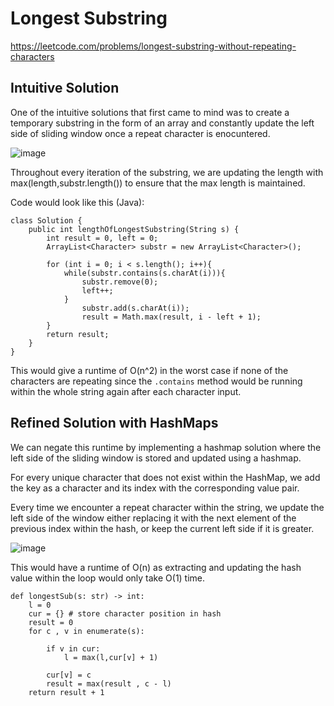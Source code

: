 # Longest Substring
https://leetcode.com/problems/longest-substring-without-repeating-characters
## Intuitive Solution
One of the intuitive solutions that first came to mind was to create a temporary substring in the form of an array and constantly update the left side of sliding window once a repeat character is enocuntered.

![image](https://github.com/mike-jshen/leetcode/assets/68671792/a3d14d10-cbf8-4242-9dc1-878cc5c9028b)


Throughout every iteration of the substring, we are updating the length with max(length,substr.length()) to ensure that the max length is maintained.

Code would look like this (Java):

```
class Solution {
    public int lengthOfLongestSubstring(String s) {
        int result = 0, left = 0;
        ArrayList<Character> substr = new ArrayList<Character>();
        
        for (int i = 0; i < s.length(); i++){
            while(substr.contains(s.charAt(i))){
                substr.remove(0);
                left++;
            }
                substr.add(s.charAt(i));
                result = Math.max(result, i - left + 1);
        }
        return result;
    }
}
```

This would give a runtime of O(n^2) in the worst case if none of the characters are repeating since the ```.contains``` method would be running within the whole string again after each character input.

## Refined Solution with HashMaps
We can negate this runtime by implementing a hashmap solution where the left side of the sliding window is stored and updated using a hashmap.

For every unique character that does not exist within the HashMap, we add the key as a character and its index with the corresponding value pair.

Every time we encounter a repeat character within the string, we update the left side of the window either replacing it with the next element of the previous index within the hash, or keep the current left side if it is greater.

![image](https://github.com/mike-jshen/leetcode/assets/68671792/8712d5a4-2919-4fb7-87eb-7c3f08ae68c9)

This would have a runtime of O(n) as extracting and updating the hash value within the loop would only take O(1) time.

```
def longestSub(s: str) -> int:
    l = 0
    cur = {} # store character position in hash
    result = 0
    for c , v in enumerate(s):

        if v in cur:
            l = max(l,cur[v] + 1)

        cur[v] = c
        result = max(result , c - l)
    return result + 1
```
